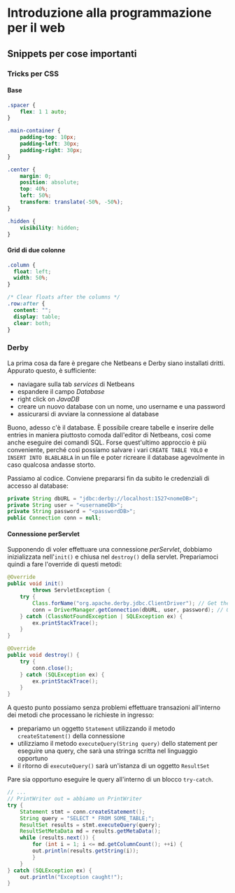 # Introduzione alla programmazione per il web

## Snippets per cose importanti

### Tricks per CSS
#### Base
```css
.spacer {
    flex: 1 1 auto;
}

.main-container {
    padding-top: 10px;
    padding-left: 30px;
    padding-right: 30px;
}

.center {
    margin: 0;
    position: absolute;
    top: 40%;
    left: 50%;
    transform: translate(-50%, -50%);
}

.hidden {
    visibility: hidden;
}
```
#### Grid di due colonne
```css
.column {
  float: left;
  width: 50%;
}

/* Clear floats after the columns */
.row:after {
  content: "";
  display: table;
  clear: both;
}
```

### Derby
La prima cosa da fare è pregare che Netbeans e Derby siano installati dritti. Appurato questo, è sufficiente:
* naviagare sulla tab _services_ di Netbeans
* espandere il campo _Database_
* right click on _JavaDB_
* creare un nuovo database con un nome, uno username e una password
* assicurarsi di avviare la connessione al database

Buono, adesso c'è il database. È possibile creare tabelle e inserire delle entries in maniera piuttosto comoda dall'editor di Netbeans, così come anche eseguire dei comandi SQL. Forse quest'ultimo approccio è più conveniente, perché così possiamo salvare i vari `CREATE TABLE YOLO` e `INSERT INTO BLABLABLA` in un file e poter ricreare il database agevolmente in caso qualcosa andasse storto.

Passiamo al codice. Conviene prepararsi fin da subito le credenziali di accesso al database:
```java
private String dbURL = "jdbc:derby://localhost:1527<nomeDB>";
private String user = "<usernameDB>";
private String password = "<passwordDB>";
public Connection conn = null;
```

#### Connessione perServlet
Supponendo di voler effettuare una connessione _perServlet_, dobbiamo inizializzata nell'`init()` e chiusa nel `destroy()` della servlet. Prepariamoci quindi a fare l'override di questi metodi:
```java
@Override
public void init()
        throws ServletException {
    try {
        Class.forName("org.apache.derby.jdbc.ClientDriver"); // Get the driver
        conn = DriverManager.getConnection(dbURL, user, password); // Open connection
    } catch (ClassNotFoundException | SQLException ex) {
        ex.printStackTrace();
    }
}

@Override
public void destroy() {
    try {
        conn.close(); 
    } catch (SQLException ex) {
        ex.printStackTrace();
    }
}
```
A questo punto possiamo senza problemi effettuare transazioni all'interno dei metodi che processano le richieste in ingresso:
* prepariamo un oggetto `Statement` utilizzando il metodo `createStatement()` della connessione
* utilizziamo il metodo `executeQuery(String query)` dello statement per eseguire una query, che sarà una stringa scritta nel linguaggio opportuno
* il ritorno di `executeQuery()` sarà un'istanza di un oggetto `ResultSet`
  

Pare sia opportuno eseguire le query all'interno di un blocco `try-catch`.

```java
// ...
// PrintWriter out = abbiamo un PrintWriter
try {
    Statement stmt = conn.createStatement();
    String query = "SELECT * FROM SOME_TABLE;";
    ResultSet results = stmt.executeQuery(query);
    ResultSetMetaData md = results.getMetaData();
    while (results.next()) {
        for (int i = 1; i <= md.getColumnCount(); ++i) {
        out.println(results.getString(i));
        }
    }
} catch (SQLException ex) {
    out.println("Exception caught!");
}
```